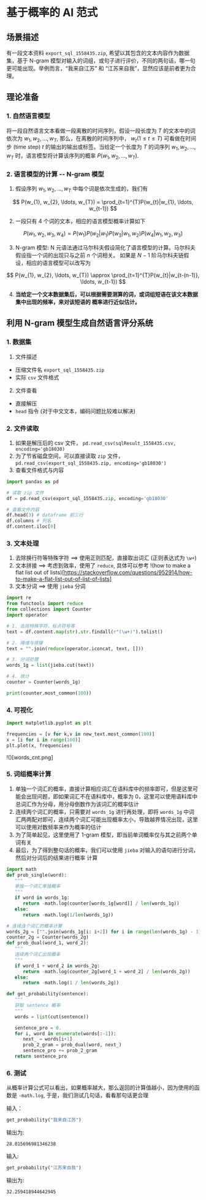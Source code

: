 # 基于概率的 AI 范式

## 场景描述

有一段文本资料 `export_sql_1558435.zip`, 希望以其包含的文本内容作为数据集，基于 N-gram 模型对输入的词组，或句子进行评价，不同的两句话，哪一句更可能出现。举例而言，“我来自江苏” 和
“江苏来自我”，显然应该是前者更为合理。

## 理论准备

### 1. 自然语言模型

将一段自然语言文本看做一段离散的时间序列，假设一段长度为 $T$ 的文本中的词依次为
$w_1, w_2, \ldots, w_T$, 那么，在离散的时间序列中， $w_t ( 1 \leq t \leq T)$
可看做在时间步 (time step) $t$ 的输出的输出或标签。当给定一个长度为 $T$ 的词序列
$w_1, w_2, \ldots, w_T$ 时，语言模型将计算该序列的概率 $P(w_1, w_2, \ldots, w_T)$.

### 2. 语言模型的计算 -- N-gram 模型

1. 假设序列 $w_1, w_2, \ldots, w_T$ 中每个词是依次生成的，我们有

$$
   P(w_{1}, w_{2}, \ldots, w_{T}) = \prod_{t=1}^{T}P(w_{t}|w_{1}, \ldots, w_{t-1})
$$

2. 一段只有 4 个词的文本，相应的语言模型概率计算如下

$$
   P(w_{1}, w_{2}, w_{3}, w_{4}) = P(w_{1})P(w_{2}|w_{1})P(w_{3}|w_{1}, w_{2})P(w_{4}|w_{1}, w_{2}, w_{3})
$$

3. N-gram 模型: N 元语法通过马尔科夫假设简化了语言模型的计算。马尔科夫假设指一个词的出现只与之前 $n$ 个词相关。 如果是 $N-1$ 阶马尔科夫链假设，相应的语言模型可以改写为

$$
  P(w_{1}, w_{2}, \ldots, w_{T}) \approx \prod_{t=1}^{T}P(w_{t}|w_{t-(n-1)}, \ldots, w_{t-1})
$$

4. **当给定一个文本数据集后，可以根据需要测算的词，或词组短语在该文本数据集中出现的频率，来对该短语的
   概率进行近似估计。**

## 利用 N-gram 模型生成自然语言评分系统

### 1. 数据集

1. 文件描述

- 压缩文件名 `export_sql_1558435.zip`
- 实际 `csv` 文件格式

2. 文件查看

- 直接解压
- `head` 指令 (对于中文文本，编码问题比较难以解决)

### 2. 文件读取

1. 如果是解压后的 csv 文件， `pd.read_csv(sqlResult_1558435.csv, encoding='gb18030)`
2. 为了节省磁盘空间，可以直接读取 `zip` 文件， `pd.read_csv(export_sql_1558435.zip, encoding='gb18030')`
3. 查看文件格式与内容

```python
import pandas as pd

# 读取 zip 文件
df = pd.read_csv(export_sql_1558435.zip, encoding='gb18030'

# 查看文件内容
df.head(3) # dataframe 前三行
df.columns # 列名
df.content.iloc[0]
```

### 3. 文本处理

1. 去除换行符等特殊字符 ==> 使用正则匹配，直接取出词汇 (正则表达式为 `\w+`)
2. 文本拼接 ==> 考虑到效率，使用了 `reduce`, 具体可以参考 !(how to make a flat list out of lists)[https://stackoverflow.com/questions/952914/how-to-make-a-flat-list-out-of-list-of-lists]
3. 文本分词 ==> 使用 `jieba` 分词

```python
import re
from functools import reduce
from collections import Counter
import operator

# 1. 去除特殊字符，标点符号等
text = df.content.map(str).str.findall(r"(\w+)").tolist()

# 2. 降维与拼接
text = "".join(reduce(operator.iconcat, text, []))

# 3. 分词处理
words_1g = list(jieba.cut(text))

# 4. 统计
counter = Counter(words_1g)

print(counter.most_common(100))
```

### 4. 可视化

```python
import matplotlib.pyplot as plt

frequencies = [v for k,v in new_text.most_common(100)]
x = [i for i in range(100)]
plt.plot(x, frequencies)
```

!()[words_cnt.png]

### 5. 词组概率计算

1. 单独一个词汇的概率，直接计算相应词汇在语料库中的频率即可，但是这里可能会出现问题，即如果词汇不在语料库中，概率为 0，这里可以使用语料库中总词汇作为分母，用分母倒数作为该词汇的概率估计
2. 连续两个词汇的概率，只需要对 `words_1g` 进行再处理，即将 `words_1g` 中词汇两两配对即可，连续两个词汇可能出现概率太小，导致越界情况出现，这里可以使用对数频率来作为概率的估计
3. 为了简单起见，这里使用了 1-gram 模型，即当前单词概率仅与其之前两个单词有关
4. 最后，为了得到整句话的概率，我们可以使用 `jieba` 对输入的语句进行分词，然后对分词后的结果进行概率
   计算

```python
import math
def prob_single(word):
   """
   单独一个词汇单独概率
   """
   if word in words_1g:
      return -math.log(counter[words_1g[word]] / len(words_1g))
   else:
      return -math.log(1/len(words_1g))

# 连续连个词汇的概率计算
words_2g = ["".join(words_1g[i: i+2]) for i in range(len(words_1g) - 1)]
counter_2g = Counter(words_2g)
def prob_dual(word_1, word_2):
   """
   连续两个词汇出现概率
   """
   if word_1 + word_2 in words_2g:
      return -math.log(counter_2g[word_1 + word_2] / len(words_2g))
   else:
      return -math.log(1 / len(words_2g))

def get_probability(sentence):
   """
   获取 sentence 概率
   """
   words = list(cut(sentence))

   sentence_pro = 0.
   for i, word in enumerate(words[:-1]):
      next_ = words[i+1]
      prob_2_gram = prob_dual(word, next_)
      sentence_pro += prob_2_gram
   return sentence_pro
```

### 6. 测试

从概率计算公式可以看出，如果概率越大，那么返回的计算值越小，因为使用的函数是 `-math.log`, 于是，我们测试几句话，看看那句话更合理

输入：

```python
get_probability("我来自江苏")
```

输出为:

```
28.015696981346238
```

输入:

```python
get_probability("江苏来自我")
```

输出为:

```
32.259418944642945
```
